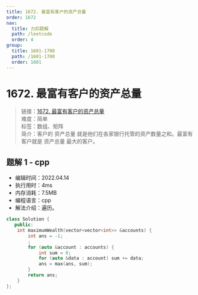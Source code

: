 ```yaml
---
title: 1672. 最富有客户的资产总量
order: 1672
nav:
  title: 力扣题解
  path: /leetcode
  order: 4
group:
  title: 1601-1700
  path: /1601-1700
  order: 1601
---
```


# 1672. 最富有客户的资产总量

> 链接：[1672. 最富有客户的资产总量](https://leetcode-cn.com/problems/richest-customer-wealth/)  
> 难度：简单  
> 标签：数组、矩阵  
> 简介：客户的 资产总量 就是他们在各家银行托管的资产数量之和。最富有客户就是 资产总量 最大的客户。

## 题解 1 - cpp

- 编辑时间：2022.04.14
- 执行用时：4ms
- 内存消耗：7.5MB
- 编程语言：cpp
- 解法介绍：遍历。

```cpp
class Solution {
   public:
    int maximumWealth(vector<vector<int>> &accounts) {
        int ans = -1;
        ;
        for (auto &account : accounts) {
            int sum = 0;
            for (auto &data : account) sum += data;
            ans = max(ans, sum);
        }
        return ans;
    }
};
```
